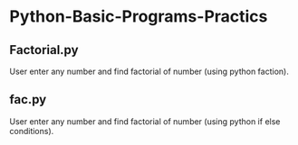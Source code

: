 # Python-Basic-Programs-Practics

## Factorial.py 

User enter any number and find factorial of number (using python faction).

## fac.py

User enter any number and find factorial of number (using python if else conditions).
